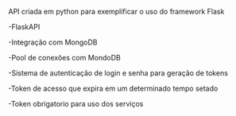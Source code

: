 API criada em python para exemplificar o uso do framework Flask 

-FlaskAPI

-Integração com MongoDB

-Pool de conexões com MondoDB


-Sistema de autenticação de login e senha para geração de tokens


-Token de acesso que expira em um determinado tempo setado 

-Token obrigatorio para uso dos serviços 
